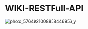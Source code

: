# WIKI-RESTFull-API
![photo_5764921008858446956_y](https://user-images.githubusercontent.com/79543679/185576490-9160404e-76a7-4438-96d4-54c172e5f916.jpeg)
